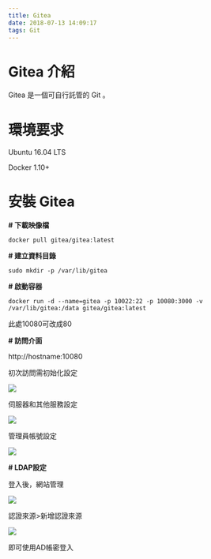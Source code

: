 ```yaml
---
title: Gitea
date: 2018-07-13 14:09:17
tags: Git
---
```


# **Gitea 介紹**

Gitea 是一個可自行託管的 Git  。

<!-- more -->

# **環境要求**

Ubuntu 16.04 LTS

Docker 1.10+

# **安裝 Gitea**

**# 下載映像檔**
```linux
docker pull gitea/gitea:latest
```

**# 建立資料目錄**
```linux
sudo mkdir -p /var/lib/gitea
```

**# 啟動容器**
```linux
docker run -d --name=gitea -p 10022:22 -p 10080:3000 -v /var/lib/gitea:/data gitea/gitea:latest
```
此處10080可改成80


**# 訪問介面**

http://hostname:10080

初次訪問需初始化設定

![](https://i.imgur.com/29ef1Ct.png)

伺服器和其他服務設定

![](https://i.imgur.com/tbThDZS.png)

管理員帳號設定

![](https://i.imgur.com/ZwaY0ze.png)

**# LDAP設定**

登入後，網站管理

![](https://i.imgur.com/nERdmXX.png)

認證來源>新增認證來源

![](https://i.imgur.com/LI5Qtio.png)

即可使用AD帳密登入